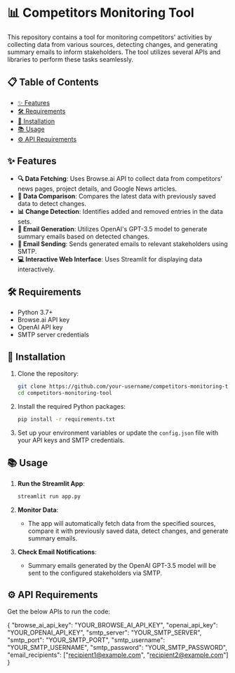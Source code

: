 # 📊 Competitors Monitoring Tool

This repository contains a tool for monitoring competitors' activities by collecting data from various sources, detecting changes, and generating summary emails to inform stakeholders. The tool utilizes several APIs and libraries to perform these tasks seamlessly.

## 📋 Table of Contents

- [✨ Features](#-features)
- [🛠 Requirements](#-requirements)
- [🚀 Installation](#-installation)
- [📚 Usage](#-usage)
- [⚙️ API Requirements](#-API_requirements)

## ✨ Features

- **🔍 Data Fetching**: Uses Browse.ai API to collect data from competitors' news pages, project details, and Google News articles.
- **🔄 Data Comparison**: Compares the latest data with previously saved data to detect changes.
- **📊 Change Detection**: Identifies added and removed entries in the data sets.
- **📝 Email Generation**: Utilizes OpenAI's GPT-3.5 model to generate summary emails based on detected changes.
- **📧 Email Sending**: Sends generated emails to relevant stakeholders using SMTP.
- **💻 Interactive Web Interface**: Uses Streamlit for displaying data interactively.

## 🛠 Requirements

- Python 3.7+
- Browse.ai API key
- OpenAI API key
- SMTP server credentials

## 🚀 Installation

1. Clone the repository:
    ```sh
    git clone https://github.com/your-username/competitors-monitoring-tool.git
    cd competitors-monitoring-tool
    ```

2. Install the required Python packages:
    ```sh
    pip install -r requirements.txt
    ```

3. Set up your environment variables or update the `config.json` file with your API keys and SMTP credentials.

## 📚 Usage

1. **Run the Streamlit App**:
    ```sh
    streamlit run app.py
    ```

2. **Monitor Data**:
    - The app will automatically fetch data from the specified sources, compare it with previously saved data, detect changes, and generate summary emails.
    
3. **Check Email Notifications**:
    - Summary emails generated by the OpenAI GPT-3.5 model will be sent to the configured stakeholders via SMTP.

## ⚙️ API Requirements

Get the below APIs to run the code:

{
  "browse_ai_api_key": "YOUR_BROWSE_AI_API_KEY",
  "openai_api_key": "YOUR_OPENAI_API_KEY",
  "smtp_server": "YOUR_SMTP_SERVER",
  "smtp_port": "YOUR_SMTP_PORT",
  "smtp_username": "YOUR_SMTP_USERNAME",
  "smtp_password": "YOUR_SMTP_PASSWORD",
  "email_recipients": ["recipient1@example.com", "recipient2@example.com"]
}
